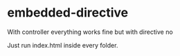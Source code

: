 # embedded-directive


 With controller everything works fine but with directive no
 
 Just run index.html inside every folder.
